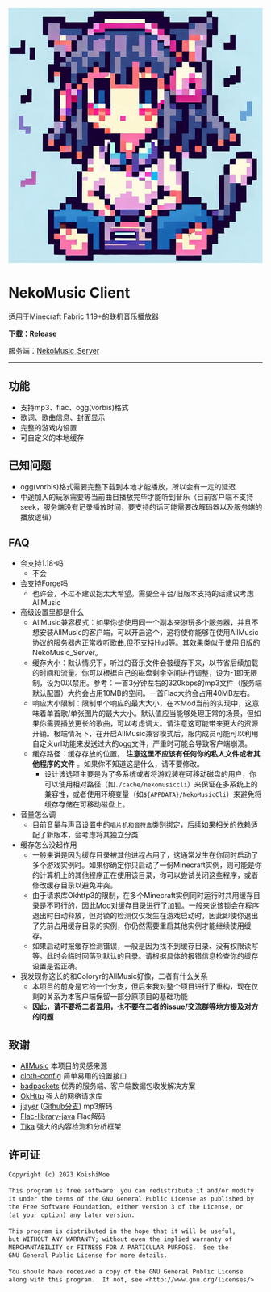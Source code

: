 ![Logo](./src/main/resources/assets/nekomusiccli/icon.png)

# NekoMusic Client

适用于Minecraft Fabric 1.19+的联机音乐播放器

**下载：[Release](https://github.com/KoishiMoe/NekoMusic_Cli/releases)**

服务端：[NekoMusic_Server](https://github.com/lolicode-org/NekoMusic_Server)

----------------------------------

## 功能
* 支持mp3、flac、ogg(vorbis)格式
* 歌词、歌曲信息、封面显示
* 完整的游戏内设置
* 可自定义的本地缓存

## 已知问题
* ogg(vorbis)格式需要完整下载到本地才能播放，所以会有一定的延迟
* 中途加入的玩家需要等当前曲目播放完毕才能听到音乐（目前客户端不支持seek，服务端没有记录播放时间，要支持的话可能需要改解码器以及服务端的播放逻辑）

## FAQ
* 会支持1.18-吗
  * 不会
* 会支持Forge吗
  * 也许会，不过不建议抱太大希望。需要全平台/旧版本支持的话建议考虑AllMusic
* 高级设置里都是什么
  * AllMusic兼容模式：如果你想使用同一个副本来游玩多个服务器，并且不想安装AllMusic的客户端，可以开启这个，这将使你能够在使用AllMusic协议的服务器内正常收听歌曲,但不支持Hud等。其效果类似于使用旧版的NekoMusic_Server。
  * 缓存大小：默认情况下，听过的音乐文件会被缓存下来，以节省后续加载的时间和流量。你可以根据自己的磁盘剩余空间进行调整，设为-1即无限制，设为0以禁用。参考：一首3分钟左右的320kbps的mp3文件（服务端默认配置）大约会占用10MB的空间。一首Flac大约会占用40MB左右。
  * 响应大小限制：限制单个响应的最大大小，在本Mod当前的实现中，这意味着单首歌/单张图片的最大大小。默认值应当能够处理正常的场景，但如果你需要播放更长的歌曲，可以考虑调大。请注意这可能带来更大的资源开销。极端情况下，在开启AllMusic兼容模式后，服内成员可能可以利用自定义url功能来发送过大的ogg文件，严重时可能会导致客户端崩溃。
  * 缓存路径：缓存存放的位置。 **注意这里不应该有任何你的私人文件或者其他程序的文件** 。如果你不知道这是什么，请不要修改。
    * 设计该选项主要是为了多系统或者将游戏装在可移动磁盘的用户，你可以使用相对路径（如`./cache/nekomusiccli`）来保证在多系统上的兼容性，或者使用环境变量（如`${APPDATA}/NekoMusicCli`）来避免将缓存存储在可移动磁盘上。
* 音量怎么调
  * 目前音量与声音设置中的`唱片机和音符盒`类别绑定，后续如果相关的依赖适配了新版本，会考虑将其独立分类
* 缓存怎么没起作用
  * 一般来讲是因为缓存目录被其他进程占用了，这通常发生在你同时启动了多个游戏实例时。如果你确定你只启动了一份Minecraft实例，则可能是你的计算机上的其他程序正在使用该目录，你可以尝试关闭这些程序，或者修改缓存目录以避免冲突。
  * 由于请求库Okhttp3的限制，在多个Minecraft实例同时运行时共用缓存目录是不可行的，因此Mod对缓存目录进行了加锁。一般来说该锁会在程序退出时自动释放，但对锁的检测仅仅发生在游戏启动时，因此即使你退出了先前占用缓存目录的实例，你仍然需要重启其他实例才能继续使用缓存。
  * 如果启动时报缓存检测错误，一般是因为找不到缓存目录、没有权限读写等。此时会临时回落到默认的目录。请根据具体的报错信息检查你的缓存设置是否正确。
* 我发现你这长的和Coloryr的AllMusic好像，二者有什么关系
  * 本项目的前身是它的一个分支，但后来我对整个项目进行了重构，现在仅剩的关系为本客户端保留一部分原项目的基础功能
  * **因此，请不要将二者混用，也不要在二者的issue/交流群等地方提及对方的问题**

## 致谢
* [AllMusic](https://github.com/Coloryr/AllMusic_Client) 本项目的灵感来源
* [cloth-config](https://github.com/shedaniel/cloth-config) 简单易用的设置接口
* [badpackets](https://github.com/badasintended/badpackets) 优秀的服务端、客户端数据包收发解决方案
* [OkHttp](https://square.github.io/okhttp/) 强大的网络请求库
* [jlayer](http://www.javazoom.net/javalayer/javalayer.html) ([Github分支](https://github.com/umjammer/jlayer)) mp3解码
* [Flac-library-java](https://github.com/nayuki/FLAC-library-Java) Flac解码
* [Tika](https://tika.apache.org/) 强大的内容检测和分析框架

## 许可证
```text
Copyright (c) 2023 KoishiMoe

This program is free software: you can redistribute it and/or modify
it under the terms of the GNU General Public License as published by
the Free Software Foundation, either version 3 of the License, or
(at your option) any later version.

This program is distributed in the hope that it will be useful,
but WITHOUT ANY WARRANTY; without even the implied warranty of
MERCHANTABILITY or FITNESS FOR A PARTICULAR PURPOSE.  See the
GNU General Public License for more details.

You should have received a copy of the GNU General Public License
along with this program.  If not, see <http://www.gnu.org/licenses/>
```
